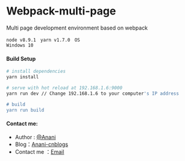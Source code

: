 # Webpack-multi-page

Multi page development environment based on webpack

<code>node v8.9.1</code> &nbsp; <code>yarn v1.7.0</code> &nbsp; <code>OS Windows 10</code>

#### Build Setup

``` bash
# install dependencies
yarn install

# serve with hot reload at 192.168.1.6:9000
yarn run dev // Change 192.168.1.6 to your computer's IP address

# build
yarn run build

```

#### Contact me:
* Author : [@Anani][1]
* Blog：[Anani-cnblogs][2]
* Contact me ：[Email][3]

[1]: https://weibo.com/dongwanhong
[2]: http://www.cnblogs.com/anani/
[3]: http://mail.qq.com/cgi-bin/qm_share?t=qm_mailme&email=zqqhoKm5pq2moI6oobajr6ei4K2how
